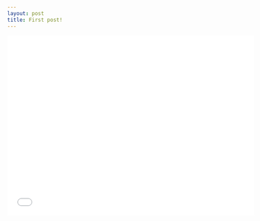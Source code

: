 ```yaml
---
layout: post
title: First post!
---
```


<iframe src="//slides.com/hasanrahal/nodeasync/embed" width="576" height="420" scrolling="no" frameborder="0" webkitallowfullscreen mozallowfullscreen allowfullscreen></iframe>
